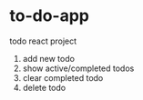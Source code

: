 # to-do-app
todo react project
1. add new todo
2. show active/completed todos
3. clear completed todo
4. delete todo
